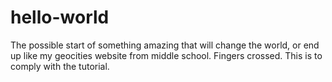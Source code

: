 # hello-world
The possible start of something amazing that will change the world, or end up like my geocities website from middle school.  Fingers crossed.
This is to comply with the tutorial.
